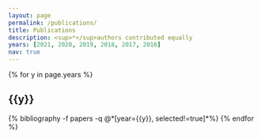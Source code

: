 ```yaml
---
layout: page
permalink: /publications/
title: Publications
description: <sup>*</sup>authors contributed equally
years: [2021, 2020, 2019, 2018, 2017, 2016]
nav: true
---
```


<div class="publications">

{% for y in page.years %}
  <h2 class="year">{{y}}</h2>
  {% bibliography -f papers -q @*[year={{y}}, selected!=true]*%}
{% endfor %}

</div>
